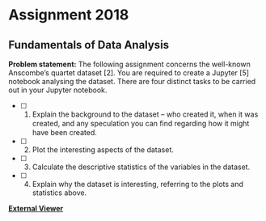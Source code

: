 # Assignment 2018
## Fundamentals of Data Analysis

**Problem statement:** 
The following assignment concerns the well-known Anscombe’s quartet dataset [2]. You are required to create a Jupyter [5] notebook analysing the dataset. There are four distinct tasks to be carried out in your Jupyter notebook. 

- [ ] 1. Explain the background to the dataset – who created it, when it was created, and any speculation you can ﬁnd regarding how it might have been created. 
- [ ] 2. Plot the interesting aspects of the dataset. 
- [ ] 3. Calculate the descriptive statistics of the variables in the dataset. 
- [ ] 4. Explain why the dataset is interesting, referring to the plots and statistics above.

__[External Viewer](https://nbviewer.jupyter.org/github/G00364778/52446_assignments/blob/master/Anscombes%20Quartet%20dataset.ipynb)__
